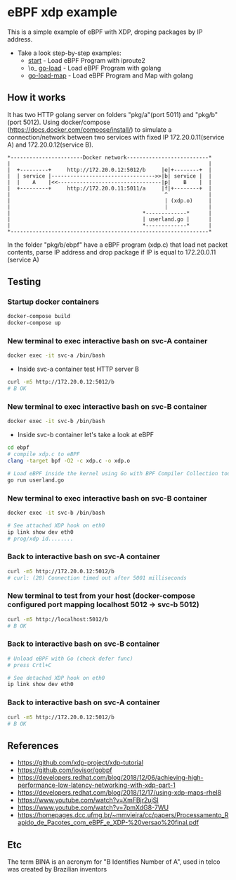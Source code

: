 # eBPF xdp example
This is a simple example of eBPF with XDP, droping packages by IP address.

- Take a look step-by-step examples:
  - [start](https://github.com/andref5/bina/tree/main) - Load eBPF Program with iproute2
  - \o_ [go-load](https://github.com/andref5/bina/tree/go-load)  - Load eBPF Program with golang
  - [go-load-map](https://github.com/andref5/bina/tree/go-load-map) - Load eBPF Program and Map with golang

## How it works

It has two HTTP golang server on folders "pkg/a"(port 5011) and "pkg/b"(port 5012).
Using docker/compose (https://docs.docker.com/compose/install/) to simulate a connection/network between two services with fixed IP 172.20.0.11(service A) and 172.20.0.12(service B).

```
*-----------------------Docker network--------------------------*
|                                                               |
|  +---------+     http://172.20.0.12:5012/b     |e|+--------+  |
|  | service |--------------------------------->>|b| service |  |
|  |    A    |<<---------------------------------|p|    B    |  |
|  +---------+     http://172.20.0.11:5011/a     |f|+--------+  |
|                                                 ^             |
|                                                 | (xdp.o)     |
|                                                 |             |
|                                          *-------------*      |
|                                          | userland.go |      |
|                                          *-------------*      |
*---------------------------------------------------------------*
```

In the folder "pkg/b/ebpf" have a eBPF program (xdp.c) that load net packet contents, parse IP address and drop package if IP is equal to 172.20.0.11 (service A)

## Testing

### Startup docker containers
```bash
docker-compose build
docker-compose up
```

### New terminal to exec interactive bash on svc-A container
```bash
docker exec -it svc-a /bin/bash
```
- Inside svc-a container test HTTP server B
```bash
curl -m5 http://172.20.0.12:5012/b
# B OK
```

### New terminal to exec interactive bash on svc-B container
```bash
docker exec -it svc-b /bin/bash
```
- Inside svc-b container let's take a look at eBPF 
```bash
cd ebpf
# compile xdp.c to eBPF
clang -target bpf -O2 -c xdp.c -o xdp.o

# Load eBPF inside the kernel using Go with BPF Compiler Collection toolkit (BCC)
go run userland.go
```

### New terminal to exec interactive bash on svc-B container
```bash
docker exec -it svc-b /bin/bash

# See attached XDP hook on eth0
ip link show dev eth0
# prog/xdp id........
```

### Back to interactive bash on svc-A container
```bash
curl -m5 http://172.20.0.12:5012/b
# curl: (28) Connection timed out after 5001 milliseconds
```

### New terminal to test from your host (docker-compose configured port mapping localhost 5012 -> svc-b 5012)
```bash
curl -m5 http://localhost:5012/b
# B OK
```

### Back to interactive bash on svc-B container
```bash
# Unload eBPF with Go (check defer func)
# press Crtl+C

# See detached XDP hook on eth0
ip link show dev eth0
```

### Back to interactive bash on svc-A container
```bash
curl -m5 http://172.20.0.12:5012/b
# B OK
```

## References

- https://github.com/xdp-project/xdp-tutorial
- https://github.com/iovisor/gobpf
- https://developers.redhat.com/blog/2018/12/06/achieving-high-performance-low-latency-networking-with-xdp-part-1
- https://developers.redhat.com/blog/2018/12/17/using-xdp-maps-rhel8
- https://www.youtube.com/watch?v=XmFBjr2ujSI
- https://www.youtube.com/watch?v=7pmXdG8-7WU
- https://homepages.dcc.ufmg.br/~mmvieira/cc/papers/Processamento_Rapido_de_Pacotes_com_eBPF_e_XDP-%20versao%20final.pdf


## Etc

The term BINA is an acronym for "B Identifies Number of A", used in telco was created by Brazilian inventors